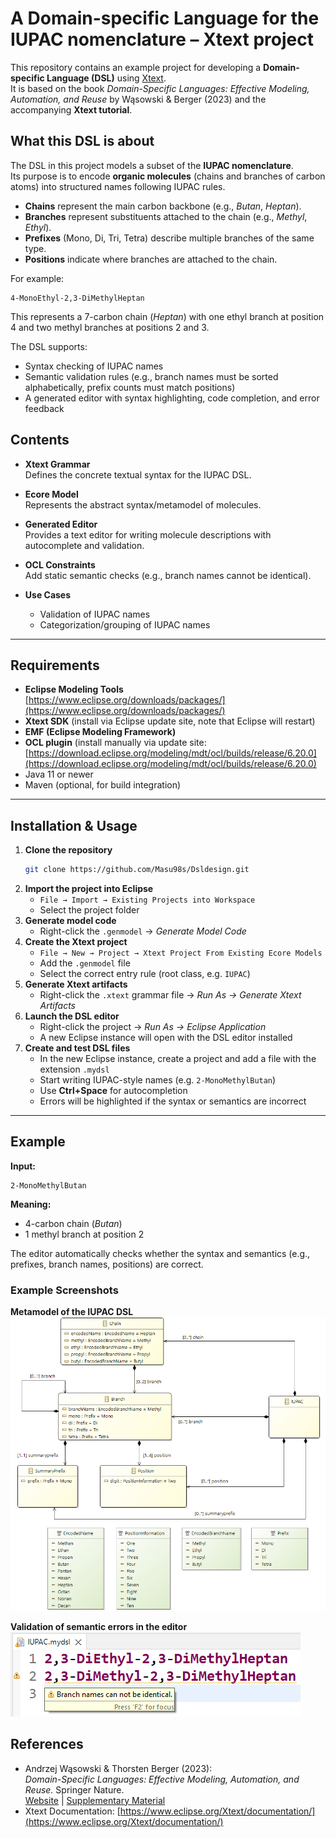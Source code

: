 # A Domain-specific Language for the IUPAC nomenclature – Xtext project

This repository contains an example project for developing a **Domain-specific Language (DSL)** using [Xtext](https://www.eclipse.org/Xtext/).  
It is based on the book *Domain-Specific Languages: Effective Modeling, Automation, and Reuse* by Wąsowski & Berger (2023) and the accompanying **Xtext tutorial**.

## What this DSL is about

The DSL in this project models a subset of the **IUPAC nomenclature**.  
Its purpose is to encode **organic molecules** (chains and branches of carbon atoms) into structured names following IUPAC rules.

- **Chains** represent the main carbon backbone (e.g., *Butan*, *Heptan*).  
- **Branches** represent substituents attached to the chain (e.g., *Methyl*, *Ethyl*).  
- **Prefixes** (Mono, Di, Tri, Tetra) describe multiple branches of the same type.  
- **Positions** indicate where branches are attached to the chain.

For example:  
```
4-MonoEthyl-2,3-DiMethylHeptan
```
This represents a 7-carbon chain (*Heptan*) with one ethyl branch at position 4 and two methyl branches at positions 2 and 3.

The DSL supports:
- Syntax checking of IUPAC names  
- Semantic validation rules (e.g., branch names must be sorted alphabetically, prefix counts must match positions)  
- A generated editor with syntax highlighting, code completion, and error feedback

## Contents

- **Xtext Grammar**  
  Defines the concrete textual syntax for the IUPAC DSL.
  
- **Ecore Model**  
  Represents the abstract syntax/metamodel of molecules.

- **Generated Editor**  
  Provides a text editor for writing molecule descriptions with autocomplete and validation.

- **OCL Constraints**  
  Add static semantic checks (e.g., branch names cannot be identical).

- **Use Cases**  
  - Validation of IUPAC names  
  - Categorization/grouping of IUPAC names
    
---

## Requirements

- **Eclipse Modeling Tools** [https://www.eclipse.org/downloads/packages/](https://www.eclipse.org/downloads/packages/)
- **Xtext SDK** (install via Eclipse update site, note that Eclipse will restart)  
- **EMF (Eclipse Modeling Framework)**  
- **OCL plugin** (install manually via update site:  
  [https://download.eclipse.org/modeling/mdt/ocl/builds/release/6.20.0](https://download.eclipse.org/modeling/mdt/ocl/builds/release/6.20.0) 
- Java 11 or newer  
- Maven (optional, for build integration)

---

## Installation & Usage

1. **Clone the repository**  
   ```bash
   git clone https://github.com/Masu98s/Dsldesign.git
   ```
2. **Import the project into Eclipse**  
   - `File → Import → Existing Projects into Workspace`  
   - Select the project folder
3. **Generate model code**  
   - Right-click the `.genmodel` → *Generate Model Code*
4. **Create the Xtext project**  
   - `File → New → Project → Xtext Project From Existing Ecore Models`  
   - Add the `.genmodel` file  
   - Select the correct entry rule (root class, e.g. `IUPAC`)  
5. **Generate Xtext artifacts**  
   - Right-click the `.xtext` grammar file → *Run As → Generate Xtext Artifacts*
6. **Launch the DSL editor**  
   - Right-click the project → *Run As → Eclipse Application*  
   - A new Eclipse instance will open with the DSL editor installed
7. **Create and test DSL files**  
   - In the new Eclipse instance, create a project and add a file with the extension `.mydsl`  
   - Start writing IUPAC-style names (e.g. `2-MonoMethylButan`)  
   - Use **Ctrl+Space** for autocompletion  
   - Errors will be highlighted if the syntax or semantics are incorrect

---

## Example

**Input:**
```
2-MonoMethylButan
```

**Meaning:**
- 4-carbon chain (*Butan*)  
- 1 methyl branch at position 2  

The editor automatically checks whether the syntax and semantics (e.g., prefixes, branch names, positions) are correct.

### Example Screenshots

**Metamodel of the IUPAC DSL**  
![Metamodel](img/metamodel_iupac.png)

**Validation of semantic errors in the editor**  
![Validation](img/dsl_editor_ocl_constraint_branch_names.png)

## References

- Andrzej Wąsowski & Thorsten Berger (2023):  
  *Domain-Specific Languages: Effective Modeling, Automation, and Reuse.* Springer Nature.  
  [Website](http://dsl.design) | [Supplementary Material](https://bitbucket.org/dsldesign/dsldesign)
- Xtext Documentation: [https://www.eclipse.org/Xtext/documentation/](https://www.eclipse.org/Xtext/documentation/)
